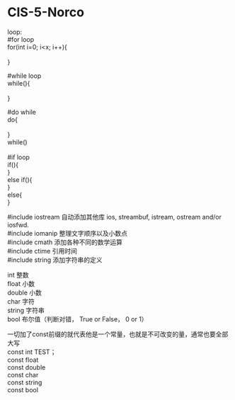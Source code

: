 # CIS-5-Norco

loop:<br />
#for loop<br />
for(int i=0; i<x; i++){<br />
<br />
}<br />

#while loop<br />
while(){<br />
<br />
}<br />

#do while<br />
do{<br />
<br />
}<br />
while()<br />
<br />
#if loop<br />
if(){<br />
}<br />
else if(){<br />
}<br />
else{<br />
}<br />

#include iostream 自动添加其他库  ios, streambuf, istream, ostream and/or iosfwd.<br />
#include iomanip 整理文字顺序以及小数点<br />
#include cmath 添加各种不同的数学运算<br />
#include ctime 引用时间<br />
#include string 添加字符串的定义<br />



int 整数<br />
float 小数<br />
double 小数<br />
char 字符<br />
string 字符串<br />
bool 布尔值（判断对错， True or False， 0 or 1）<br />


一切加了const前缀的就代表他是一个常量，也就是不可改变的量，通常也要全部大写<br />
const int TEST；<br />
const float<br />
const double<br />
const char<br />
const string<br />
const bool<br />
